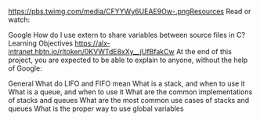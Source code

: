 https://pbs.twimg.com/media/CFYYWy6UEAE9Ow-.pngResources
Read or watch:

Google
How do I use extern to share variables between source files in C?
Learning Objectives
https://alx-intranet.hbtn.io/rltoken/0KVWTdE8xXy__jUfBfakCw
At the end of this project, you are expected to be able to explain to anyone, without the help of Google:

General
What do LIFO and FIFO mean
What is a stack, and when to use it
What is a queue, and when to use it
What are the common implementations of stacks and queues
What are the most common use cases of stacks and queues
What is the proper way to use global variables